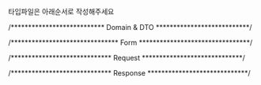 타입파일은 아래순서로 작성해주세요

/*************************** Domain & DTO ***************************/

/******************************* Form ********************************/

/***************************** Request *****************************/

/***************************** Response *****************************/